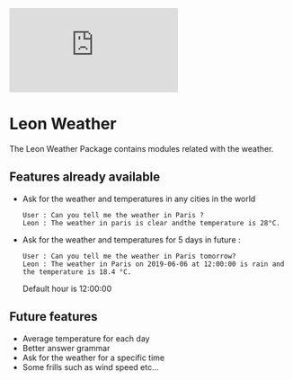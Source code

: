 ![Logo](http://zupimages.net/viewer.php?id=19/23/fn36.png)
# Leon Weather

The Leon Weather Package contains modules related with the weather.

## Features already available 

- Ask for the weather and temperatures in any cities in the world

  ``` 
  User : Can you tell me the weather in Paris ?
  Leon : The weather in paris is clear andthe temperature is 28°C.
  ```

- Ask for the weather and temperatures for 5 days in future :

  ```
  User : Can you tell me the weather in Paris tomorrow?
  Leon : The weather in Paris on 2019-06-06 at 12:00:00 is rain and the temperature is 18.4 °C.
  ```

  Default hour is 12:00:00

## Future features 

- Average temperature for each day
- Better answer grammar
- Ask for the weather for a specific time
- Some frills such as wind speed etc...
